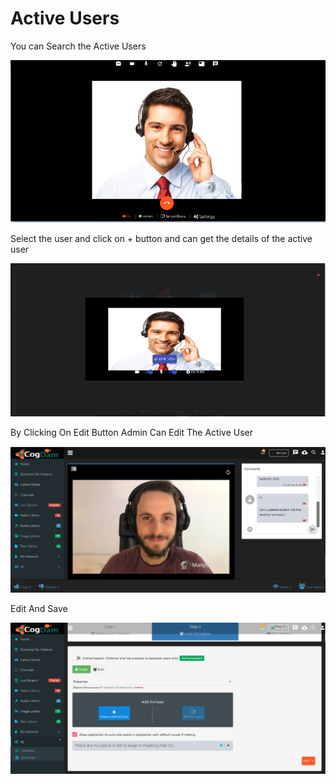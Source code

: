 # Active Users

You can Search the Active Users 

![](../../.gitbook/assets/image%20%28103%29.png)

Select the user and click on + button and can get the details of the active user

![](../../.gitbook/assets/image%20%28166%29.png)

By Clicking On Edit Button Admin Can Edit The Active User

![](../../.gitbook/assets/image%20%2850%29.png)

Edit And Save

![](../../.gitbook/assets/image%20%28115%29.png)



